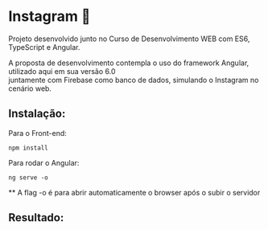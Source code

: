 # Instagram :iphone:

Projeto desenvolvido junto no Curso de Desenvolvimento WEB com ES6, TypeScript e Angular.

A proposta de desenvolvimento contempla o uso do framework Angular, utilizado aqui em sua versão 6.0 <br/>
juntamente com Firebase como banco de dados, simulando o Instagram no cenário web.

 Instalação:
 ------
 Para o Front-end: 
 ```
 npm install
 ```
 
 Para rodar o Angular:
 ```
 ng serve -o
 ```
** A flag -o é para abrir automaticamente o browser após o subir o servidor


 Resultado:
 ------ 
 
 
